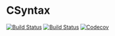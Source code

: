 # CSyntax

[![Build Status](https://travis-ci.com/Gnimuc/CSyntax.jl.svg?branch=master)](https://travis-ci.com/Gnimuc/CSyntax.jl)
[![Build Status](https://ci.appveyor.com/api/projects/status/github/Gnimuc/CSyntax.jl?svg=true)](https://ci.appveyor.com/project/Gnimuc/CSyntax-jl)
[![Codecov](https://codecov.io/gh/Gnimuc/CSyntax.jl/branch/master/graph/badge.svg)](https://codecov.io/gh/Gnimuc/CSyntax.jl)
